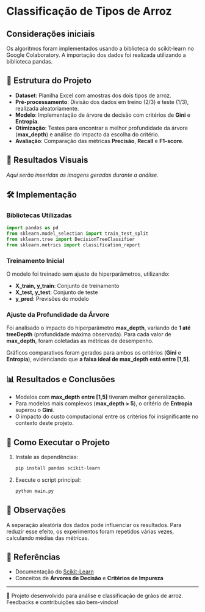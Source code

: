 # Classificação de Tipos de Arroz

## Considerações iniciais
Os algoritmos foram implementados usando a biblioteca do scikit-learn no Google Colaboratory. A importação dos dados foi realizada utilizando a biblioteca pandas.

## 📂 Estrutura do Projeto
- **Dataset**: Planilha Excel com amostras dos dois tipos de arroz.
- **Pré-processamento**: Divisão dos dados em treino (2/3) e teste (1/3), realizada aleatoriamente.
- **Modelo**: Implementação de árvore de decisão com critérios de **Gini** e **Entropia**.
- **Otimização**: Testes para encontrar a melhor profundidade da árvore (**max_depth**) e análise do impacto da escolha do critério.
- **Avaliação**: Comparação das métricas **Precisão**, **Recall** e **F1-score**.

## 📸 Resultados Visuais
_Aqui serão inseridas as imagens geradas durante a análise._

## 🛠️ Implementação
### Bibliotecas Utilizadas
```python
import pandas as pd
from sklearn.model_selection import train_test_split
from sklearn.tree import DecisionTreeClassifier
from sklearn.metrics import classification_report
```
### Treinamento Inicial
O modelo foi treinado sem ajuste de hiperparâmetros, utilizando:
- **X_train, y_train**: Conjunto de treinamento
- **X_test, y_test**: Conjunto de teste
- **y_pred**: Previsões do modelo

### Ajuste da Profundidade da Árvore
Foi analisado o impacto do hiperparâmetro **max_depth**, variando de **1 até treeDepth** (profundidade máxima observada). Para cada valor de **max_depth**, foram coletadas as métricas de desempenho.

Gráficos comparativos foram gerados para ambos os critérios (**Gini** e **Entropia**), evidenciando que **a faixa ideal de max_depth está entre [1,5]**.

## 📊 Resultados e Conclusões
- Modelos com **max_depth entre [1,5]** tiveram melhor generalização.
- Para modelos mais complexos (**max_depth > 5**), o critério de **Entropia** superou o **Gini**.
- O impacto do custo computacional entre os critérios foi insignificante no contexto deste projeto.

## 🚀 Como Executar o Projeto
1. Instale as dependências:
   ```bash
   pip install pandas scikit-learn
   ```
2. Execute o script principal:
   ```bash
   python main.py
   ```

## 📌 Observações
A separação aleatória dos dados pode influenciar os resultados. Para reduzir esse efeito, os experimentos foram repetidos várias vezes, calculando médias das métricas.

## 📄 Referências
- Documentação do [Scikit-Learn](https://scikit-learn.org/stable/)
- Conceitos de **Árvores de Decisão** e **Critérios de Impureza**

---
📍 Projeto desenvolvido para análise e classificação de grãos de arroz. Feedbacks e contribuições são bem-vindos!


